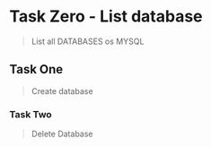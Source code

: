 # Task Zero - List database
> List all DATABASES os MYSQL
## Task One
> Create database
### Task Two
> Delete Database